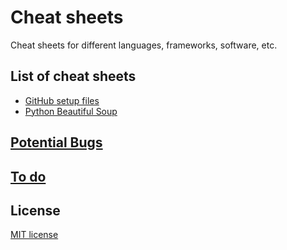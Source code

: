 # Cheat sheets
Cheat sheets for different languages, frameworks, software, etc.


## List of cheat sheets
* [GitHub setup files](https://github.com/ali92hm/cheat-sheets/tree/master/github-setup)
* [Python Beautiful Soup](https://github.com/ali92hm/cheat-sheets/tree/master/beautiful-soup)

## [Potential Bugs](https://github.com/ali92hm/cheat-sheets/issues)

## [To do](https://github.com/ali92hm/cheat-sheets/milestones)

## License
[MIT license](http://opensource.org/licenses/MIT)

